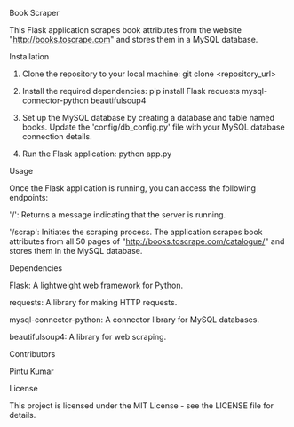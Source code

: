 Book Scraper

This Flask application scrapes book attributes from the website "http://books.toscrape.com" and stores them in a MySQL database.

Installation
1. Clone the repository to your local machine:
    git clone <repository_url>
2. Install the required dependencies:
    pip install Flask requests mysql-connector-python beautifulsoup4
3. Set up the MySQL database by creating a database and table named books. Update the 'config/db_config.py' file with your MySQL database connection details.

4. Run the Flask application:
  python app.py

Usage

Once the Flask application is running, you can access the following endpoints:

'/': Returns a message indicating that the server is running.

'/scrap': Initiates the scraping process. The application scrapes book attributes from all 50 pages of "http://books.toscrape.com/catalogue/" and stores them in the MySQL database.

Dependencies

Flask: A lightweight web framework for Python.
 
requests: A library for making HTTP requests.
 
mysql-connector-python: A connector library for MySQL databases.
 
beautifulsoup4: A library for web scraping.

Contributors

Pintu Kumar

License

This project is licensed under the MIT License - see the LICENSE file for details.
